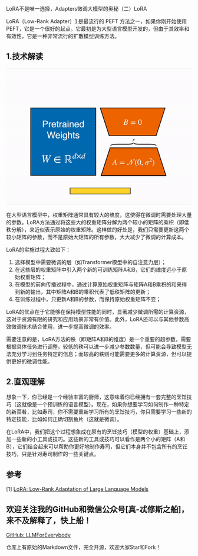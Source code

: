 LoRA不是唯一选择，Adapters微调大模型的奥秘（二）LoRA

LoRA（Low-Rank Adapter）[1](#refer-anchor-1) 是最流行的 PEFT 方法之一，如果你刚开始使用 PEFT，它是一个很好的起点。它最初是为大型语言模型开发的，但由于其效率和有效性，它是一种非常流行的扩散模型训练方法。

## 1.技术解读

![alt text](<assest/大模型微调之Adapters（二）LoRA/lora_animated (1).gif>)

在大型语言模型中，权重矩阵通常具有较大的维度，这使得在微调时需要处理大量的参数。LoRA方法通过将这些大的权重矩阵分解为两个较小的矩阵的乘积（即低秩分解），来近似表示原始的权重矩阵。这样做的好处是，我们只需要更新这两个较小矩阵的参数，而不是原始大矩阵的所有参数，大大减少了微调的计算成本。

LoRA的实施过程大致如下：

1. 选择模型中需要微调的层（如Transformer模型中的自注意力层）；
2. 在这些层的权重矩阵中引入两个新的可训练矩阵A和B，它们的维度远小于原始权重矩阵；
3. 在模型的前向传播过程中，通过计算原始权重矩阵与矩阵A和B乘积的和来得到新的输出，其中矩阵A和B的乘积代表了低秩矩阵的更新；
4. 在训练过程中，只更新A和B的参数，而保持原始权重矩阵不变；

LoRA的优点在于它能够在保持模型性能的同时，显著减少微调所需的计算资源，这对于资源有限的研究和应用场景非常有价值。此外，LoRA还可以与其他参数高效微调技术结合使用，进一步提高微调的效率。

需要注意的是，LoRA方法的秩（即矩阵A和B的维度）是一个重要的超参数，需要根据具体任务进行调整。较低的秩可以进一步减少参数数量，但可能会导致模型无法充分学习到任务特定的信息；而较高的秩则可能需要更多的计算资源，但可以提供更好的微调性能。

## 2.直观理解

想象一下，你已经是一个经验丰富的厨师，这意味着你已经拥有一套完整的烹饪技巧（这就像是一个预训练的语言模型）。现在，如果你想要学习如何制作一种特定的新菜肴，比如寿司，你不需要重新学习所有的烹饪技巧，你只需要学习一些新的特定技能，比如如何正确切割鱼片（这就是微调）。

在LoRA中，我们把这个过程想象成在原有的烹饪技巧（模型的权重）基础上，添加一些新的小工具或技巧。这些新的工具或技巧可以看作是两个小的矩阵（A和B），它们结合起来可以帮助你更好地制作寿司，但它们本身并不包含所有的烹饪技巧，只是针对寿司制作的一些关键点。


## 参考

<div id="refer-anchor-1"></div>

[1] [LoRA: Low-Rank Adaptation of Large Language Models](https://arxiv.org/pdf/2106.09685)

## 欢迎关注我的GitHub和微信公众号[真-忒修斯之船]，来不及解释了，快上船！

[GitHub: LLMForEverybody](https://github.com/luhengshiwo/LLMForEverybody)

仓库上有原始的Markdown文件，完全开源，欢迎大家Star和Fork！